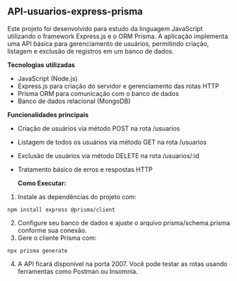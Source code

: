 API-usuarios-express-prisma
-

Este projeto foi desenvolvido para estudo da linguagem JavaScript utilizando o framework Express.js e o ORM Prisma. A aplicação implementa uma API básica para gerenciamento de usuários, permitindo criação, listagem e exclusão de registros em um banco de dados.

**Tecnologias utilizadas**
- JavaScript (Node.js)
- Express.js para criação do servidor e gerenciamento das rotas HTTP
- Prisma ORM para comunicação com o banco de dados
- Banco de dados relacional (MongoDB)

**Funcionalidades principais**
- Criação de usuários via método POST na rota /usuarios
- Listagem de todos os usuários via método GET na rota /usuarios
- Exclusão de usuários via método DELETE na rota /usuarios/:id
- Tratamento básico de erros e respostas HTTP

  **Como Executar:**
1. Instale as dependências do projeto com:
   
  `npm install express @prisma/client`

2. Configure seu banco de dados e ajuste o arquivo prisma/schema.prisma conforme sua conexão.
3. Gere o cliente Prisma com:

  `npx prisma generate`
  
4. A API ficará disponível na porta 2007. Você pode testar as rotas usando ferramentas como Postman ou Insomnia.
